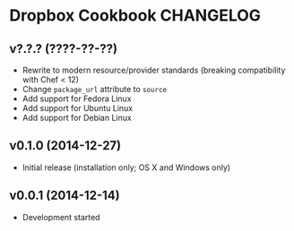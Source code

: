 Dropbox Cookbook CHANGELOG
==========================

v?.?.? (????-??-??)
-------------------
- Rewrite to modern resource/provider standards (breaking compatibility with
  Chef < 12)
- Change `package_url` attribute to `source`
- Add support for Fedora Linux
- Add support for Ubuntu Linux
- Add support for Debian Linux

v0.1.0 (2014-12-27)
-------------------
- Initial release (installation only; OS X and Windows only)

v0.0.1 (2014-12-14)
-------------------
- Development started
